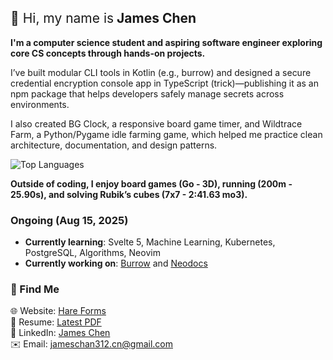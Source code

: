 ## <span style="font-weight: normal;">👋 Hi, my name is</span> **James Chen**

**I'm a computer science student and aspiring software engineer exploring core CS concepts through hands-on projects.**

I’ve built modular CLI tools in Kotlin (e.g., burrow) and designed a secure credential encryption console app in TypeScript (trick)—publishing it as an npm package that helps developers safely manage secrets across environments.

I also created BG Clock, a responsive board game timer, and Wildtrace Farm, a Python/Pygame idle farming game, which helped me practice clean architecture, documentation, and design patterns.

![Top Languages](https://github-readme-stats.vercel.app/api/top-langs/?username=TypingHare&layout=compact&theme=radical)

**Outside of coding, I enjoy board games (Go - 3D), running (200m - 25.90s), and solving Rubik’s cubes (7x7 - 2:41.63 mo3).**

### Ongoing (Aug 15, 2025)

- **Currently learning**: Svelte 5, Machine Learning, Kubernetes, PostgreSQL, Algorithms, Neovim
- **Currently working on**: [Burrow](https://github.com/TypingHare/burrow) and [Neodocs](https://github.com/TypingHare/neodocs)

### 🔗 Find Me

🌐 Website: [Hare Forms](https://forms.james-chan.me) <br>
📄 Resume: [Latest PDF](resume/20250815.pdf) <br>
💼 LinkedIn: [James Chen](https://www.linkedin.com/in/zhuojian-chen-8482a5243/) <br>
✉️ Email: [jameschan312.cn@gmail.com](mailto:jameschan312.cn@gmail.com) <br>
